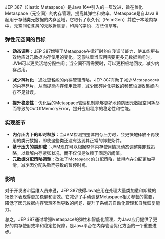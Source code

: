 JEP 387（Elastic Metaspace）是Java 16中引入的一项改进，旨在优化Metaspace（元空间）的内存管理，提高其弹性和效率。Metaspace是自Java 8起用于存储类元数据的内存区域，它取代了永久代（PermGen）并位于本地内存中。元空间包含类的元数据信息，如类的字段、方法信息等。

### 弹性元空间的目标

- **动态调整**：JEP 387增强了Metaspace在运行时的自我调节能力，使其能更有效地应对元数据内存使用的变化。这意味着当应用需要更多元数据空间时，JVM可以更灵活地分配空间；当空间不再需要时，可以更积极地回收，减少内存占用。
    
- **减少碎片化**：通过更智能的内存管理策略，JEP 387有助于减少Metaspace中的内存碎片，从而提高内存使用效率，减少因碎片化导致的频繁垃圾收集或内存不足错误。
    
- **提升稳定性**：优化后的Metaspace管理机制能够更好地预防因元数据空间耗尽而导致的OutOfMemoryError，提升应用程序的稳定性和性能。
    

### 实现细节

- **内存压力下的即时释放**：当JVM检测到整体内存压力时，会更快地释放不再使用的类元数据，即使这些类还没有达到其正常的卸载条件。
- **基于压力的类卸载**：JVM现在可以根据整体内存使用情况动态调整类卸载策略，以缓解内存紧张状况，而不仅仅是依赖于固定的阈值。
- **元数据分配策略调整**：改进了Metaspace的分配策略，使得内存分配更加平滑，减少因分配失败而导致的暂停时间。

### 影响

对于开发者和运维人员来说，JEP 387使得Java应用在处理大量类加载和卸载的场景下表现得更加稳健和高效。它减少了手动调整Metaspace相关参数的需要，降低了因元数据内存管理不当导致的问题，提升了系统的自动化管理和自我恢复能力。

总之，JEP 387通过增强Metaspace的弹性和智能化管理，为Java应用提供了更好的内存使用效率和稳定性保障，是Java平台在内存管理优化方面的一个重要进步。
